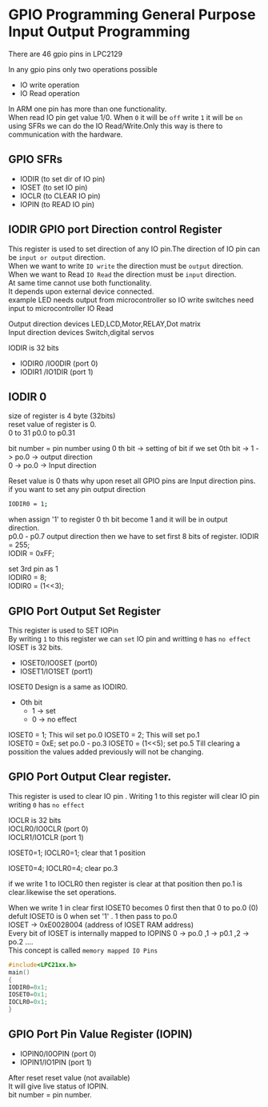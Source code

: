 # GPIO Programming General Purpose Input Output Programming 

There are 46 gpio pins in LPC2129  

In any gpio pins only two operations possible 
- IO write operation
- IO Read operation

In ARM one pin has more than one functionality.  
When read IO pin get value 1/0.
When `0` it will be `off`  write `1` it will be `on` using SFRs we can do the IO Read/Write.Only this way is there to communication with the hardware.  

## GPIO SFRs
- IODIR (to set dir of IO pin)
- IOSET (to set IO pin)
- IOCLR (to CLEAR IO pin)
- IOPIN (to READ IO pin)

## IODIR GPIO port Direction control Register

This register is used to set direction of any IO pin.The direction of IO pin can be `input or output` direction.  
When we want to write `IO write` the direction must be `output` direction.  
When we want to Read `IO Read` the direction must be `input` direction.  
At same time cannot use both functionality.   
It depends upon external device connected.  
example LED needs output from microcontroller so IO write
        switches need input to microcontroller IO Read  

Output direction devices  LED,LCD,Motor,RELAY,Dot matrix  
Input direction devices   Switch,digital servos  

IODIR is 32 bits  
- IODIR0 /IO0DIR (port 0)
- IODIR1 /IO1DIR (port 1)

## IODIR 0
size of register is 4 byte (32bits)  
reset value of register is 0.  
0 to 31  p0.0  to p0.31  

bit number = pin number 
using 0 th bit -> setting of bit
if we set 0th bit  -> 1 -> po.0 -> output direction  
                      0 -> po.0 -> Input direction  

Reset value is 0 thats why upon reset all GPIO pins are Input direction pins.  
if you want to set any pin output direction 
```bash 
IODIR0 = 1;
```
when assign '1' to register 0 th bit become 1 and it will be in output direction.  
p0.0 - p0.7 output direction then we have to set first 8 bits of register. 
IODIR = 255;  
IODIR = 0xFF;   

set 3rd pin as 1  
IODIR0 = 8;  
IODIR0 = (1<<3);

## GPIO Port Output Set Register  
This register is used to SET IOPin  
By writing `1` to this register we can `set` IO pin and writting `0` has `no effect`  
IOSET is 32 bits.  
- IOSET0/IO0SET (port0)  
- IOSET1/IO1SET (port1)

IOSET0
Design is a same as IODIR0.  
- Oth bit
    - 1 -> set
    - 0 -> no effect

IOSET0 = 1;  This wil set po.0
IOSET0 = 2;  This will set po.1  
IOSET0 = 0xE; set po.0 - po.3
IOSET0 = (1<<5); set po.5 
Till clearing a possition the values added previously will not be changing.  

## GPIO Port Output Clear register. 
This register is used to clear IO pin . Writing 1 to this register will clear IO pin writing `0` has `no effect`  

IOCLR is 32 bits  
IOCLR0/IO0CLR (port 0)  
IOCLR1/IO1CLR (port 1)  

IOSET0=1;
IOCLR0=1;   clear that 1 position  

IOSET0=4;
IOCLR0=4;  clear po.3  

if we write 1 to IOCLR0 
then register is clear at that position then po.1 is clear.likewise the set operations.    

When we write 1 in clear first IOSET0 becomes 0 first then that 0 to po.0 (0)  
defult IOSET0 is 0 when set '1' . 1 then pass to po.0   
IOSET  -> 0xE0028004  (address of IOSET RAM address)  
Every bit of IOSET is internally mapped to IOPINS 0 -> po.0 ,1 -> p0.1 ,2 -> po.2 ....   
This concept is called `memory mapped IO Pins`

```c
#include<LPC21xx.h>
main()
{
IODIR0=0x1;
IOSET0=0x1;
IOCLR0=0x1;
}
```

## GPIO Port Pin Value Register (IOPIN)

- IOPIN0/I0OPIN (port 0)
- IOPIN1/IO1PIN (port 1)

After reset reset value (not available)  
It will give live status of IOPIN.  
 bit number = pin number.  

 
